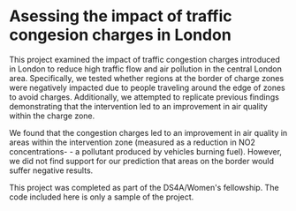 # Asessing the impact of traffic congesion charges in London

This project examined the impact of traffic congestion charges introduced in London to reduce high traffic flow and air pollution in the central London area. Specifically, we tested whether regions at the border of charge zones were negatively impacted due to people traveling around the edge of zones to avoid charges. Additionally, we attempted to replicate previous findings demonstrating that the intervention led to an improvement in air quality within the charge zone.

We found that the congestion charges led to an improvement in air quality in areas within the intervention zone (measured as a reduction in NO2 concentrations- - a pollutant produced by vehicles burning fuel). However, we did not find support for our prediction that areas on the border would suffer negative results.

This project was completed as part of the DS4A/Women's fellowship. The code included here is only a sample of the project.

